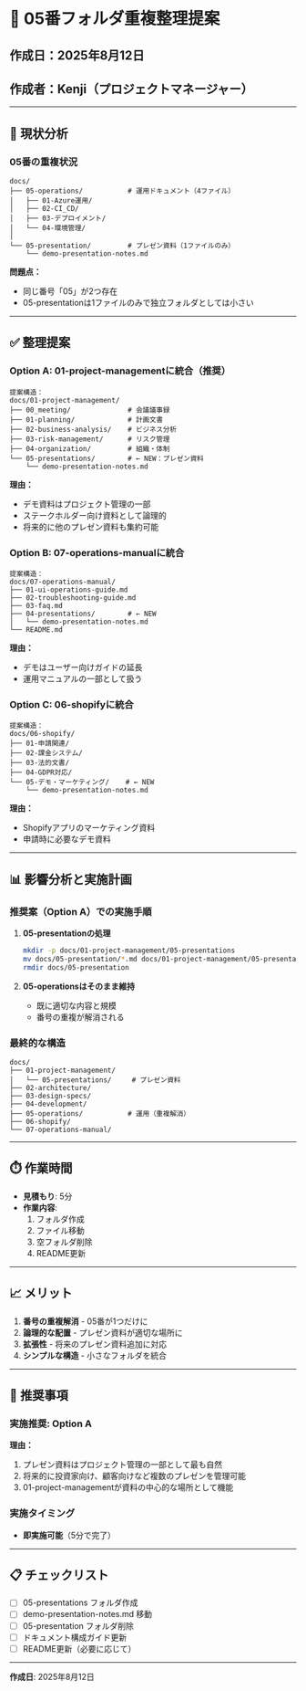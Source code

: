 # 📁 05番フォルダ重複整理提案

## 作成日：2025年8月12日
## 作成者：Kenji（プロジェクトマネージャー）

---

## 🎯 現状分析

### 05番の重複状況
```
docs/
├── 05-operations/           # 運用ドキュメント（4ファイル）
│   ├── 01-Azure運用/
│   ├── 02-CI_CD/
│   ├── 03-デプロイメント/
│   └── 04-環境管理/
│
└── 05-presentation/         # プレゼン資料（1ファイルのみ）
    └── demo-presentation-notes.md
```

**問題点：**
- 同じ番号「05」が2つ存在
- 05-presentationは1ファイルのみで独立フォルダとしては小さい

---

## ✅ 整理提案

### Option A: 01-project-managementに統合（推奨）

```
提案構造：
docs/01-project-management/
├── 00_meeting/              # 会議議事録
├── 01-planning/             # 計画文書
├── 02-business-analysis/    # ビジネス分析
├── 03-risk-management/      # リスク管理
├── 04-organization/         # 組織・体制
└── 05-presentations/        # ← NEW：プレゼン資料
    └── demo-presentation-notes.md
```

**理由：**
- デモ資料はプロジェクト管理の一部
- ステークホルダー向け資料として論理的
- 将来的に他のプレゼン資料も集約可能

### Option B: 07-operations-manualに統合

```
提案構造：
docs/07-operations-manual/
├── 01-ui-operations-guide.md
├── 02-troubleshooting-guide.md
├── 03-faq.md
├── 04-presentations/        # ← NEW
│   └── demo-presentation-notes.md
└── README.md
```

**理由：**
- デモはユーザー向けガイドの延長
- 運用マニュアルの一部として扱う

### Option C: 06-shopifyに統合

```
提案構造：
docs/06-shopify/
├── 01-申請関連/
├── 02-課金システム/
├── 03-法的文書/
├── 04-GDPR対応/
└── 05-デモ・マーケティング/    # ← NEW
    └── demo-presentation-notes.md
```

**理由：**
- Shopifyアプリのマーケティング資料
- 申請時に必要なデモ資料

---

## 📊 影響分析と実施計画

### 推奨案（Option A）での実施手順

1. **05-presentationの処理**
   ```bash
   mkdir -p docs/01-project-management/05-presentations
   mv docs/05-presentation/*.md docs/01-project-management/05-presentations/
   rmdir docs/05-presentation
   ```

2. **05-operationsはそのまま維持**
   - 既に適切な内容と規模
   - 番号の重複が解消される

### 最終的な構造
```
docs/
├── 01-project-management/
│   └── 05-presentations/     # プレゼン資料
├── 02-architecture/
├── 03-design-specs/
├── 04-development/
├── 05-operations/           # 運用（重複解消）
├── 06-shopify/
└── 07-operations-manual/
```

---

## ⏱️ 作業時間

- **見積もり**: 5分
- **作業内容**:
  1. フォルダ作成
  2. ファイル移動
  3. 空フォルダ削除
  4. README更新

---

## 📈 メリット

1. **番号の重複解消** - 05番が1つだけに
2. **論理的な配置** - プレゼン資料が適切な場所に
3. **拡張性** - 将来のプレゼン資料追加に対応
4. **シンプルな構造** - 小さなフォルダを統合

---

## 🎯 推奨事項

### 実施推奨: Option A

**理由：**
1. プレゼン資料はプロジェクト管理の一部として最も自然
2. 将来的に投資家向け、顧客向けなど複数のプレゼンを管理可能
3. 01-project-managementが資料の中心的な場所として機能

### 実施タイミング
- **即実施可能**（5分で完了）

---

## 📋 チェックリスト

- [ ] 05-presentations フォルダ作成
- [ ] demo-presentation-notes.md 移動
- [ ] 05-presentation フォルダ削除
- [ ] ドキュメント構成ガイド更新
- [ ] README更新（必要に応じて）

---

**作成日**: 2025年8月12日